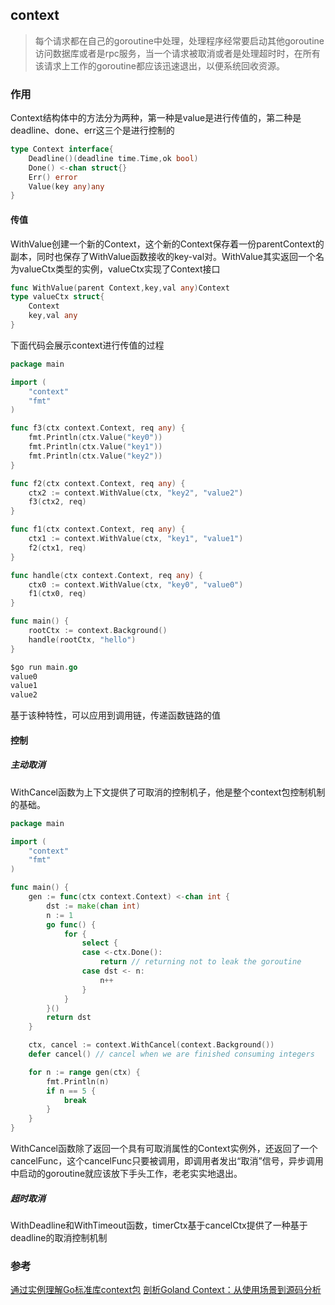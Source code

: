 ## context
>每个请求都在自己的goroutine中处理，处理程序经常要启动其他goroutine访问数据库或者是rpc服务，当一个请求被取消或者是处理超时时，在所有该请求上工作的goroutine都应该迅速退出，以便系统回收资源。

### 作用
Context结构体中的方法分为两种，第一种是value是进行传值的，第二种是deadline、done、err这三个是进行控制的
```go
type Context interface{
	Deadline()(deadline time.Time,ok bool)
	Done() <-chan struct{}
	Err() error
	Value(key any)any
}
```
#### 传值
WithValue创建一个新的Context，这个新的Context保存着一份parentContext的副本，同时也保存了WithValue函数接收的key-val对。WithValue其实返回一个名为valueCtx类型的实例，valueCtx实现了Context接口
```go
func WithValue(parent Context,key,val any)Context
type valueCtx struct{
	Context
	key,val any
}
```
下面代码会展示context进行传值的过程
```go
package main

import (
    "context"
    "fmt"
)

func f3(ctx context.Context, req any) {
    fmt.Println(ctx.Value("key0"))
    fmt.Println(ctx.Value("key1"))
    fmt.Println(ctx.Value("key2"))
}

func f2(ctx context.Context, req any) {
    ctx2 := context.WithValue(ctx, "key2", "value2")
    f3(ctx2, req)
}

func f1(ctx context.Context, req any) {
    ctx1 := context.WithValue(ctx, "key1", "value1")
    f2(ctx1, req)
}

func handle(ctx context.Context, req any) {
    ctx0 := context.WithValue(ctx, "key0", "value0")
    f1(ctx0, req)
}

func main() {
    rootCtx := context.Background()
    handle(rootCtx, "hello")
}

$go run main.go
value0
value1
value2

```
基于该种特性，可以应用到调用链，传递函数链路的值
#### 控制
##### 主动取消
WithCancel函数为上下文提供了可取消的控制机子，他是整个context包控制机制的基础。
```go
package main

import (
    "context"
    "fmt"
)

func main() {
    gen := func(ctx context.Context) <-chan int {
        dst := make(chan int)
        n := 1
        go func() {
            for {
                select {
                case <-ctx.Done():
                    return // returning not to leak the goroutine
                case dst <- n:
                    n++
                }
            }
        }()
        return dst
    }

    ctx, cancel := context.WithCancel(context.Background())
    defer cancel() // cancel when we are finished consuming integers

    for n := range gen(ctx) {
        fmt.Println(n)
        if n == 5 {
            break
        }
    }
}
```
WithCancel函数除了返回一个具有可取消属性的Context实例外，还返回了一个cancelFunc，这个cancelFunc只要被调用，即调用者发出“取消”信号，异步调用中启动的goroutine就应该放下手头工作，老老实实地退出。
##### 超时取消
WithDeadline和WithTimeout函数，timerCtx基于cancelCtx提供了一种基于deadline的取消控制机制

### 参考
[通过实例理解Go标准库context包](https://tonybai.com/2022/11/08/understand-go-context-by-example/)
[剖析Goland Context：从使用场景到源码分析](https://xie.infoq.cn/article/3e18dd6d335d1a6ab552a88e8)

